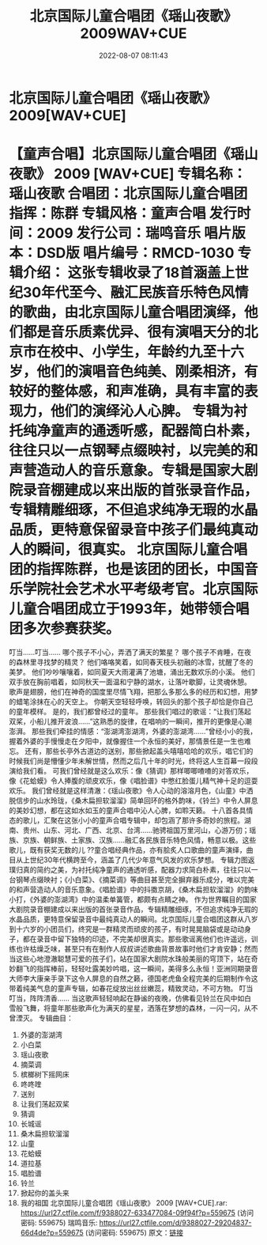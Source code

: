 ﻿---
title: 北京国际儿童合唱团《瑶山夜歌》2009WAV+CUE
date: 2022-08-07 08:11:43
categories: WAV车载音乐、镜像
tags: 华语中文
---
# 北京国际儿童合唱团《瑶山夜歌》2009[WAV+CUE]

【童声合唱】北京国际儿童合唱团《瑶山夜歌》 2009 [WAV+CUE]
专辑名称：瑶山夜歌
合唱团：北京国际儿童合唱团
指挥：陈群
专辑风格：童声合唱
发行时间：2009
发行公司：瑞鸣音乐
唱片版本：DSD版
唱片编号：RMCD-1030
专辑介绍：
这张专辑收录了18首涵盖上世纪30年代至今、融汇民族音乐特色风情的歌曲，由北京国际儿童合唱团演绎，他们都是音乐质素优异、很有演唱天分的北京市在校中、小学生，年龄约九至十六岁，他们的演唱音色纯美、刚柔相济，有较好的整体感，和声准确，具有丰富的表现力，他们的演绎沁人心脾。
专辑为衬托纯净童声的通透听感，配器简白朴素，往往只以一点钢琴点缀映衬，以完美的和声营造动人的音乐意象。专辑是国家大剧院录音棚建成以来出版的首张录音作品，专辑精雕细琢，不但追求纯净无瑕的水晶品质，更特意保留录音中孩子们最纯真动人的瞬间，很真实。
北京国际儿童合唱团的指挥陈群，也是该团的团长，中国音乐学院社会艺术水平考级考官。北京国际儿童合唱团成立于1993年，她带领合唱团多次参赛获奖。
====================
叮当……叮当……
哪个孩子不小心，弄洒了满天的繁星？
哪个孩子不肯睡，在夜的森林里寻找梦的精灵？
他们咯咯笑着，如同春天枝头初融的冰雪，扰醒了冬的美梦。
他们吵吵嚷嚷着，如同夏天大雨灌满了池塘，涌出无数欢乐的小溪。
他们双手放在胸前唱着，如同秋天一面温和宁静的湖水，让落叶歇脚，让灵魂休憩。
歌声是翅膀，他们在神奇的国度里尽情飞翔，把那么多那么多的经历和幻想，用梦的蜡笔涂抹在心的天空上。
你朝天空轻轻呼唤，转回头的那个孩子却恰是你自己的童年模样。
是的，我们都曾经过的童年。
那些我们唱过的歌谣：“让我们荡起双桨，小船儿推开波浪……”这熟悉的旋律，在唱响的一瞬间，推开的更像是心潮澎湃。
那些我们牵挂的情感：“澎湖湾澎湖湾，外婆的澎湖湾……”曾经小小的我，握着外婆的手慢慢走在夕阳中，就像握住一个永恒的美好，那情景任是一生也难忘。
还有，那些长亭外古道边的送别，那些掀起盖头嘻嘻哈哈的欢乐，唱它们的时候我们尚是懵懂少年未解世情，然而之后几十年的时光，终将这人生百幕一段段演给我们看。
可我们曾经就是这么欢乐：像《猜调》那样唧唧喳喳的对答欢乐，像《花蛤蟆》令人捧腹的顽皮欢乐，像《唱脸谱》中憋红脸蛋儿精气神十足的逗耍欢乐。
我们曾经就是这样清澈：《瑶山夜歌》令人心动的溶溶月色，《山童》中洒脱信步的山水玲珑，《桑木扁担软溜溜》简单回环的格外韵味，《铃兰》中令人屏息的美妙幻想，都在这如水如玉的童声合唱中沁人心脾，如聆天籁。
十八首各具情态的歌儿，汇聚在这张小小的童声合唱专辑中，却包涵了那许多奇妙的旅程。湖南、贵州、山东、河北、广西、北京、台湾……驰骋祖国万里河山，心游万仞；瑶族、京族、朝鲜族、土家族、汉族……融汇各民族音乐特色风情，畅意以极。这些歌儿，既有获奖无数的儿
??童合唱经典作品，亦有脍炙人口歌曲的童声演绎，曲目从上世纪30年代横跨至今，涵盖了几代少年意气风发的欢乐梦想。
专辑力图返璞归真的简约之美，为衬托纯净童声的通透听感，配器力求简白朴素，往往只以一台钢琴点缀映衬；《小白菜》、《摘菜调》等曲目甚至完全摒弃器乐成分，唯以完美的和声营造动人的音乐意象。《唱脸谱》中的抖擞京胡，《桑木扁担软溜溜》的韵味小打，《外婆的澎湖湾》中的温柔单簧管，都颇有点睛之神。
作为世界瞩目的国家大剧院录音棚建成以来出版的首张录音作品，专辑精雕细琢，不但追求纯净无瑕的水晶品质，更特意保留录音中最纯真动人的瞬间。北京国际儿童合唱团这群从八岁到十六岁的小团员们，终究是一群精灵而顽皮的孩子，有时晃晃脑袋或是动动身子，都在录音中留下独特的印迹，不完美却很真实。那些歌谣离他们也许遥远，训练也许枯燥乏味，甚至只有在制作人叔叔讲述歌曲背景故事时他们才肯安静；然而当这些心地澄澈聪慧可爱的孩子们，站在国家大剧院水珠般美丽的穹顶下，站在奇妙翻飞的指挥棒前，轻轻吐露美妙吟唱，这一瞬间，美得多么永恒！亚洲同期录音大师李大康亲手录下这令人屏息的自然之籁，德国老虎鱼全程完美的后期制作令这带着纯美气息的童声专辑，如春花绽放出丝丝嫩蕊，精致灵动，不可方物。
叮当叮当，阵阵清香……
当这歌声轻轻响起在静谧的夜晚，仿佛看见铃兰在风中如白雪般飞舞，将童年那些歌声化为满天的星星，洒落在梦想的森林，一闪一闪，从不曾湮灭。
专辑曲目：
01. 外婆的澎湖湾
02. 小白菜
03. 瑶山夜歌
04. 摘菜调
05. 槟榔树下摇网床
06. 咚咚喹
07. 送别
08. 让我们荡起双桨
09. 猜调
10. 长城谣
11. 桑木扁担软溜溜
12. 山童
13. 花蛤蟆
14. 道拉基
15. 唱脸谱
16. 铃兰
17. 掀起你的盖头来
18. 我的祖国
北京国际儿童合唱团《瑶山夜歌》 2009 [WAV+CUE].rar:
https://url27.ctfile.com/f/9388027-633477084-09f94f?p=559675
(访问密码: 559675)
瑞鸣音乐: https://url27.ctfile.com/d/9388027-29204837-66d4de?p=559675
(访问密码: 559675)
原文：[链接](https://blog.sina.com.cn/s/blog_1647c7e7601030yqw.html)